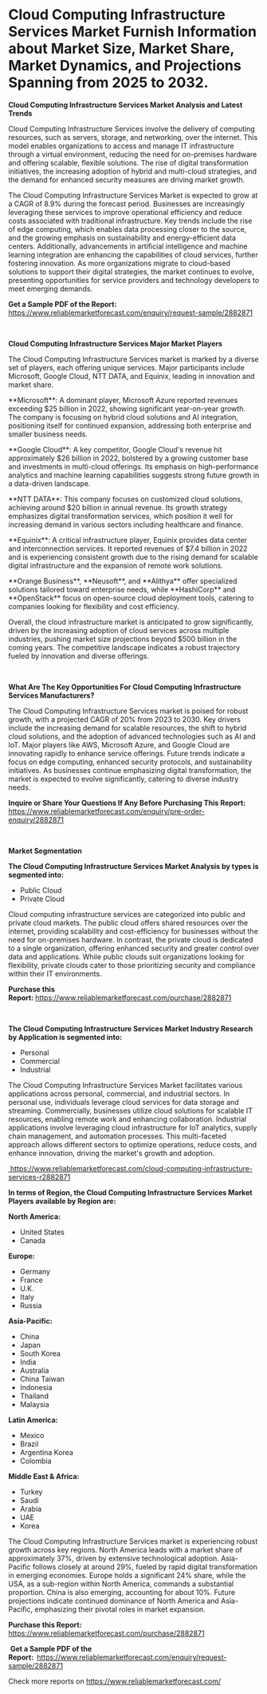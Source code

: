 <p><h1>Cloud Computing Infrastructure Services Market Furnish Information about Market Size, Market Share, Market Dynamics, and Projections Spanning from 2025 to 2032.</h1></p><p><strong>Cloud Computing Infrastructure Services Market Analysis and Latest Trends</strong></p>
<p><p>Cloud Computing Infrastructure Services involve the delivery of computing resources, such as servers, storage, and networking, over the internet. This model enables organizations to access and manage IT infrastructure through a virtual environment, reducing the need for on-premises hardware and offering scalable, flexible solutions. The rise of digital transformation initiatives, the increasing adoption of hybrid and multi-cloud strategies, and the demand for enhanced security measures are driving market growth.</p><p>The Cloud Computing Infrastructure Services Market is expected to grow at a CAGR of 8.9% during the forecast period. Businesses are increasingly leveraging these services to improve operational efficiency and reduce costs associated with traditional infrastructure. Key trends include the rise of edge computing, which enables data processing closer to the source, and the growing emphasis on sustainability and energy-efficient data centers. Additionally, advancements in artificial intelligence and machine learning integration are enhancing the capabilities of cloud services, further fostering innovation. As more organizations migrate to cloud-based solutions to support their digital strategies, the market continues to evolve, presenting opportunities for service providers and technology developers to meet emerging demands.</p></p>
<p><strong>Get a Sample PDF of the Report:&nbsp;</strong> <a href="https://www.reliablemarketforecast.com/enquiry/request-sample/2882871?utm_campaign=2740&utm_medium=2&utm_source=Github&utm_content=ia&utm_term=13032025&utm_id=cloud-computing-infrastructure-services">https://www.reliablemarketforecast.com/enquiry/request-sample/2882871</a></p>
<p>&nbsp;</p>
<p><strong>Cloud Computing Infrastructure Services Major Market Players</strong></p>
<p><p>The Cloud Computing Infrastructure Services market is marked by a diverse set of players, each offering unique services. Major participants include Microsoft, Google Cloud, NTT DATA, and Equinix, leading in innovation and market share.</p><p>**Microsoft**: A dominant player, Microsoft Azure reported revenues exceeding $25 billion in 2022, showing significant year-on-year growth. The company is focusing on hybrid cloud solutions and AI integration, positioning itself for continued expansion, addressing both enterprise and smaller business needs.</p><p>**Google Cloud**: A key competitor, Google Cloud's revenue hit approximately $26 billion in 2022, bolstered by a growing customer base and investments in multi-cloud offerings. Its emphasis on high-performance analytics and machine learning capabilities suggests strong future growth in a data-driven landscape.</p><p>**NTT DATA**: This company focuses on customized cloud solutions, achieving around $20 billion in annual revenue. Its growth strategy emphasizes digital transformation services, which position it well for increasing demand in various sectors including healthcare and finance.</p><p>**Equinix**: A critical infrastructure player, Equinix provides data center and interconnection services. It reported revenues of $7.4 billion in 2022 and is experiencing consistent growth due to the rising demand for scalable digital infrastructure and the expansion of remote work solutions.</p><p>**Orange Business**, **Neusoft**, and **Alithya** offer specialized solutions tailored toward enterprise needs, while **HashiCorp** and **OpenStack** focus on open-source cloud deployment tools, catering to companies looking for flexibility and cost efficiency.</p><p>Overall, the cloud infrastructure market is anticipated to grow significantly, driven by the increasing adoption of cloud services across multiple industries, pushing market size projections beyond $500 billion in the coming years. The competitive landscape indicates a robust trajectory fueled by innovation and diverse offerings.</p></p>
<p>&nbsp;</p>
<p><strong>What Are The Key Opportunities For Cloud Computing Infrastructure Services Manufacturers?</strong></p>
<p><p>The Cloud Computing Infrastructure Services market is poised for robust growth, with a projected CAGR of 20% from 2023 to 2030. Key drivers include the increasing demand for scalable resources, the shift to hybrid cloud solutions, and the adoption of advanced technologies such as AI and IoT. Major players like AWS, Microsoft Azure, and Google Cloud are innovating rapidly to enhance service offerings. Future trends indicate a focus on edge computing, enhanced security protocols, and sustainability initiatives. As businesses continue emphasizing digital transformation, the market is expected to evolve significantly, catering to diverse industry needs.</p></p>
<p><strong>Inquire or Share Your Questions If Any Before Purchasing This Report:</strong> <a href="https://www.reliablemarketforecast.com/enquiry/pre-order-enquiry/2882871?utm_campaign=2740&utm_medium=2&utm_source=Github&utm_content=ia&utm_term=13032025&utm_id=cloud-computing-infrastructure-services">https://www.reliablemarketforecast.com/enquiry/pre-order-enquiry/2882871</a></p>
<p>&nbsp;</p>
<p><strong>Market Segmentation</strong></p>
<p><strong>The Cloud Computing Infrastructure Services Market Analysis by types is segmented into:</strong></p>
<p><ul><li>Public Cloud</li><li>Private Cloud</li></ul></p>
<p><p>Cloud computing infrastructure services are categorized into public and private cloud markets. The public cloud offers shared resources over the internet, providing scalability and cost-efficiency for businesses without the need for on-premises hardware. In contrast, the private cloud is dedicated to a single organization, offering enhanced security and greater control over data and applications. While public clouds suit organizations looking for flexibility, private clouds cater to those prioritizing security and compliance within their IT environments.</p></p>
<p><strong>Purchase this Report:&nbsp;</strong><a href="https://www.reliablemarketforecast.com/purchase/2882871?utm_campaign=2740&utm_medium=2&utm_source=Github&utm_content=ia&utm_term=13032025&utm_id=cloud-computing-infrastructure-services">https://www.reliablemarketforecast.com/purchase/2882871</a></p>
<p>&nbsp;</p>
<p><strong>The Cloud Computing Infrastructure Services Market Industry Research by Application is segmented into:</strong></p>
<p><ul><li>Personal</li><li>Commercial</li><li>Industrial</li></ul></p>
<p><p>The Cloud Computing Infrastructure Services Market facilitates various applications across personal, commercial, and industrial sectors. In personal use, individuals leverage cloud services for data storage and streaming. Commercially, businesses utilize cloud solutions for scalable IT resources, enabling remote work and enhancing collaboration. Industrial applications involve leveraging cloud infrastructure for IoT analytics, supply chain management, and automation processes. This multi-faceted approach allows different sectors to optimize operations, reduce costs, and enhance innovation, driving the market's growth and adoption.</p></p>
<p><a href="https://www.reliablemarketforecast.com/cloud-computing-infrastructure-services-r2882871?utm_campaign=2740&utm_medium=2&utm_source=Github&utm_content=ia&utm_term=13032025&utm_id=cloud-computing-infrastructure-services">&nbsp;https://www.reliablemarketforecast.com/cloud-computing-infrastructure-services-r2882871</a></p>
<p><strong>In terms of Region, the Cloud Computing Infrastructure Services Market Players available by Region are:</strong></p>
<p>
    <p> <strong> North America: </strong>
        <ul>
            <li>United States</li>
            <li>Canada</li>
        </ul>
        </p> 
    <p> <strong> Europe: </strong>
        <ul>
            <li>Germany</li>
            <li>France</li>
            <li>U.K.</li>
            <li>Italy</li>
            <li>Russia</li>
        </ul>
        </p> 
    <p> <strong> Asia-Pacific: </strong>
        <ul>
            <li>China</li>
            <li>Japan</li>
            <li>South Korea</li>
            <li>India</li>
            <li>Australia</li>
            <li>China Taiwan</li>
            <li>Indonesia</li>
            <li>Thailand</li>
            <li>Malaysia</li>
        </ul>
        </p> 
    <p> <strong> Latin America: </strong>
        <ul>
            <li>Mexico</li>
            <li>Brazil</li>
            <li>Argentina Korea</li>
            <li>Colombia</li>
        </ul>
        </p> 
    <p> <strong> Middle East & Africa: </strong>
        <ul>
            <li>Turkey</li>
            <li>Saudi</li>
            <li>Arabia</li>
            <li>UAE</li>
            <li>Korea</li>
        </ul>
    </p>
    </p>
<p><p>The Cloud Computing Infrastructure Services market is experiencing robust growth across key regions. North America leads with a market share of approximately 37%, driven by extensive technological adoption. Asia-Pacific follows closely at around 29%, fueled by rapid digital transformation in emerging economies. Europe holds a significant 24% share, while the USA, as a sub-region within North America, commands a substantial proportion. China is also emerging, accounting for about 10%. Future projections indicate continued dominance of North America and Asia-Pacific, emphasizing their pivotal roles in market expansion.</p></p>
<p><strong>Purchase this Report: </strong><a href="https://www.reliablemarketforecast.com/purchase/2882871?utm_campaign=2740&utm_medium=2&utm_source=Github&utm_content=ia&utm_term=13032025&utm_id=cloud-computing-infrastructure-services">https://www.reliablemarketforecast.com/purchase/2882871</a></p>
<p>&nbsp;<strong>Get a Sample PDF of the Report:&nbsp;&nbsp;</strong><a href="https://www.reliablemarketforecast.com/enquiry/request-sample/2882871?utm_campaign=2740&utm_medium=2&utm_source=Github&utm_content=ia&utm_term=13032025&utm_id=cloud-computing-infrastructure-services">https://www.reliablemarketforecast.com/enquiry/request-sample/2882871</a></p>
<p><strong></strong></p>
<p>Check more reports on <a href="https://www.reliablemarketforecast.com/?utm_campaign=2740&utm_medium=2&utm_source=Github&utm_content=ia&utm_term=13032025&utm_id=cloud-computing-infrastructure-services">https://www.reliablemarketforecast.com/</a></p>